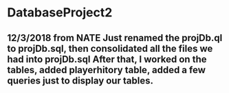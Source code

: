 # DatabaseProject2
  12/3/2018 from NATE
  Just renamed the projDb.ql to projDb.sql, then consolidated all the files we had into projDb.sql
  After that, I worked on the tables, added playerhitory table, added a few queries just to display our tables.
  ----------------------------------------------------------------------------------------------------------------------------------------

